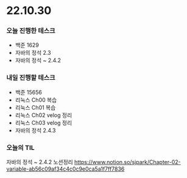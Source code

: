 # 22.10.30

### 오늘 진행한 테스크

- 백준 1629
- 자바의 정석 2.3
- 자바의 정석 ~ 2.4.2

### 내일 진행할 테스크

- 백준 15656
- 리눅스 Ch00 복습
- 리눅스 Ch01 복습
- 리눅스 Ch02 velog 정리
- 리눅스 Ch03 velog 정리
- 자바의 정석 2.4.3

### 오늘의 TIL

자바의 정석 ~ 2.4.2 노션정리
https://www.notion.so/sjpark/Chapter-02-variable-ab56c09af34c4c0c9e0ca5a1f7ff7836
